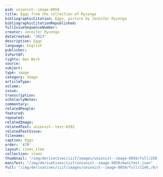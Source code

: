 ```yaml
---
pid: unionist--image-0059
title: Eggs from the collection of Rycenga
bibliographicCitation: Eggs, picture by Jennifer Rycenga
bibliographicCitationRepublished: 
fullIssueSequenceNumber: 
creator: Jennifer Rycenga
dateCreated: '2023'
description: Eggs
language: English
publisher: 
IsPartOf: 
rights: Own Work
source: 
subject: 
type: image
category: Image
articleType: 
volume: 
issue: 
transcription: 
scholarlyNotes: 
commentary: 
relatedPeople: 
featured: 
repeated: 
relatedImage: 
relatedText: unionist--text-0392
relatedTextIssue: 
filename: 
caption: Eggs
order: '470'
layout: items_item
collection: items
thumbnail: "/img/derivatives/iiif/images/unionist--image-0059/full/250,/0/default.jpg"
manifest: "/img/derivatives/iiif/unionist--image-0059/manifest.json"
full: "/img/derivatives/iiif/images/unionist--image-0059/full/1140,/0/default.jpg"
---
```

